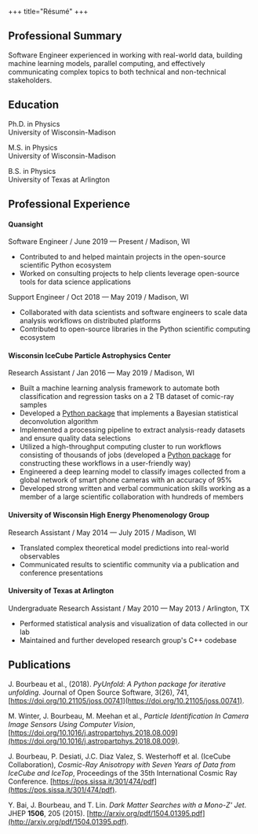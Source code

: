 +++
title="Résumé"
+++

## Professional Summary

Software Engineer experienced in working with real-world data, building machine learning models, parallel computing, and effectively communicating complex topics to both technical and non-technical stakeholders.

<!-- ## Programming Skills

#### Python
NumPy, SciPy, Pandas, scikit-learn, XGBoost, Keras, TensorFlow, Dask, Matplotlib, Jupyter, pytest, Sphinx

#### Other tools
git, Bash, Docker, make, continuous integration (Travis CI, AppVeyor, CircleCI), HDF5, HTCondor, Latex -->


## Education

Ph.D. in Physics<br>
University of Wisconsin-Madison

M.S. in Physics<br>
University of Wisconsin-Madison

B.S. in Physics<br>
University of Texas at Arlington


## Professional Experience

#### Quansight
Software Engineer / June 2019 &mdash; Present / Madison, WI

- Contributed to and helped maintain projects in the open-source scientific Python ecosystem
- Worked on consulting projects to help clients leverage open-source tools for data science applications


Support Engineer / Oct 2018 &mdash; May 2019 / Madison, WI


- Collaborated with data scientists and software engineers to scale data analysis workflows on distributed platforms
- Contributed to open-source libraries in the Python scientific computing ecosystem

#### Wisconsin IceCube Particle Astrophysics Center
Research Assistant / Jan 2016 &mdash; May 2019 / Madison, WI

- Built a machine learning analysis framework to automate both classification and regression tasks on a 2 TB dataset of comic-ray samples
- Developed a [Python package](https://github.com/jrbourbeau/pyunfold) that implements a Bayesian statistical deconvolution algorithm
- Implemented a processing pipeline to extract analysis-ready datasets and ensure quality data selections
- Utilized a high-throughput computing cluster to run workflows consisting of thousands of jobs (developed a [Python package](https://github.com/jrbourbeau/pycondor) for constructing these workflows in a user-friendly way)
- Engineered a deep learning model to classify images collected from a global network of smart phone cameras with an accuracy of 95%
- Developed strong written and verbal communication skills working as a member of a large scientific collaboration with hundreds of members

#### University of Wisconsin High Energy Phenomenology Group
Research Assistant / May 2014 &mdash; July 2015 / Madison, WI

- Translated complex theoretical model predictions into real-world observables
- Communicated results to scientific community via a publication and conference presentations

#### University of Texas at Arlington
Undergraduate Research Assistant / May 2010 &mdash; May 2013 / Arlington, TX

- Performed statistical analysis and visualization of data collected in our lab
- Maintained and further developed research group's C++ codebase


## Publications

J. Bourbeau et al., (2018). *PyUnfold: A Python package for iterative unfolding*. Journal of Open Source Software, 3(26), 741, [https://doi.org/10.21105/joss.00741](https://doi.org/10.21105/joss.00741).

M. Winter, J. Bourbeau, M. Meehan et al., *Particle Identification In Camera Image Sensors Using Computer Vision*, [https://doi.org/10.1016/j.astropartphys.2018.08.009](https://doi.org/10.1016/j.astropartphys.2018.08.009).

J. Bourbeau, P. Desiati, J.C. Diaz Valez, S. Westerhoff et al. (IceCube Collaboration), *Cosmic-Ray Anisotropy with Seven Years of Data from IceCube and IceTop*, Proceedings of the 35th International Cosmic Ray Conference. [https://pos.sissa.it/301/474/pdf](https://pos.sissa.it/301/474/pdf).

Y. Bai, J. Bourbeau, and T. Lin. *Dark Matter Searches with a Mono-Z' Jet*. JHEP **1506**, 205 (2015). [http://arxiv.org/pdf/1504.01395.pdf](http://arxiv.org/pdf/1504.01395.pdf).
